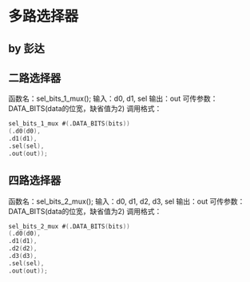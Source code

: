 # 多路选择器
by 彭达
---------------
## 二路选择器
函数名：sel_bits_1_mux();
输入：d0, d1, sel
输出：out
可传参数：DATA_BITS(data的位宽，缺省值为2)
调用格式：
```verilog
sel_bits_1_mux #(.DATA_BITS(bits))
(.d0(d0),
.d1(d1),
.sel(sel),
.out(out));
```
## 四路选择器
函数名：sel_bits_2_mux();
输入：d0, d1, d2, d3, sel
输出：out
可传参数：DATA_BITS(data的位宽，缺省值为2)
调用格式：
```verilog
sel_bits_2_mux #(.DATA_BITS(bits))
(.d0(d0),
.d1(d1),
.d2(d2),
.d3(d3),
.sel(sel),
.out(out));
```
